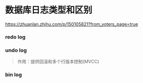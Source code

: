 # 数据库日志类型和区别

https://zhuanlan.zhihu.com/p/150105821?from_voters_page=true

### redo log





### undo log

> 作用：提供回滚和多个行版本控制(MVCC)



### bin log





